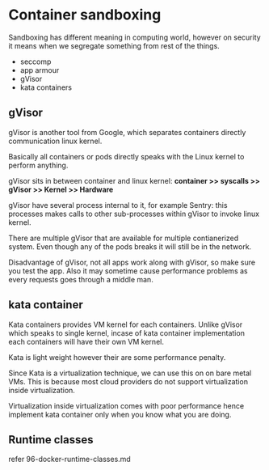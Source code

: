 # Container sandboxing

Sandboxing has different meaning in computing world, however on security it means when we segregate something from rest of the things.

- seccomp
- app armour
- gVisor
- kata containers

## gVisor

gVisor is another tool from Google, which separates containers directly communication linux kernel.

Basically all containers or pods directly speaks with the Linux kernel to perform anything.

gVisor sits in between container and linux kernel: **container >> syscalls >> gVisor >> Kernel >> Hardware**

gVisor have several process internal to it, for example Sentry: this processes makes calls to other sub-processes within gVisor to invoke linux kernel.

There are multiple gVisor that are available for multiple contianerized system. Even though any of the pods breaks it will still be in the network.

Disadvantage of gVisor, not all apps work along with gVisor, so make sure you test the app. Also it may sometime cause performance problems as every requests goes through a middle man.

## kata container

Kata containers provides VM kernel for each containers. Unlike gVisor which speaks to single kernel, incase of kata container implementation each containers will have their own VM kernel.

Kata is light weight however their are some performance penalty.

Since Kata is a virtualization technique, we can use this on on bare metal VMs. This is because most cloud providers do not support virtualization inside virtualization.

Virtualization inside virtualization comes with poor performance hence implement kata container only when you know what you are doing.

## Runtime classes

refer 96-docker-runtime-classes.md
